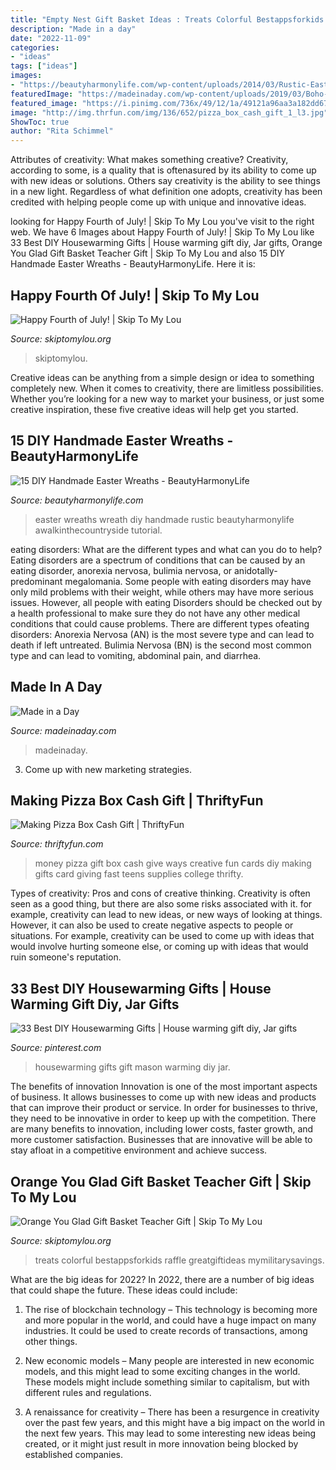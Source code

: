 ```yaml
---
title: "Empty Nest Gift Basket Ideas : Treats Colorful Bestappsforkids Raffle Greatgiftideas Mymilitarysavings"
description: "Made in a day"
date: "2022-11-09"
categories:
- "ideas"
tags: ["ideas"]
images:
- "https://beautyharmonylife.com/wp-content/uploads/2014/03/Rustic-Easter-Wreath.jpg"
featuredImage: "https://madeinaday.com/wp-content/uploads/2019/03/Boho-Easter-Eggs.jpg"
featured_image: "https://i.pinimg.com/736x/49/12/1a/49121a96aa3a182dd674183ad47aef46--homemade-gifts-homemade-housewarming-gifts.jpg"
image: "http://img.thrfun.com/img/136/652/pizza_box_cash_gift_1_l3.jpg"
ShowToc: true
author: "Rita Schimmel"
---
```



Attributes of creativity: What makes something creative?
Creativity, according to some, is a quality that is oftenasured by its ability to come up with new ideas or solutions. Others say creativity is the ability to see things in a new light. Regardless of what definition one adopts, creativity has been credited with helping people come up with unique and innovative ideas.

	

		
looking for Happy Fourth of July! | Skip To My Lou you've visit to the right web. We have 6 Images about Happy Fourth of July! | Skip To My Lou like 33 Best DIY Housewarming Gifts | House warming gift diy, Jar gifts, Orange You Glad Gift Basket Teacher Gift | Skip To My Lou and also 15 DIY Handmade Easter Wreaths - BeautyHarmonyLife. Here it is:
		
    
## Happy Fourth Of July! | Skip To My Lou

<img loading=lazy src="https://www.skiptomylou.org/wp-content/uploads/2010/07/Parade-Float1-1.jpg" onerror="this.onerror=null;this.src='https://tse2.mm.bing.net/th?id=OIP.CFLcageYTgCUIuK-isTrPAAAAA&amp;pid=15.1';" alt="Happy Fourth of July! | Skip To My Lou">

_Source: skiptomylou.org_

>skiptomylou. 

	

Creative ideas can be anything from a simple design or idea to something completely new. When it comes to creativity, there are limitless possibilities. Whether you’re looking for a new way to market your business, or just some creative inspiration, these five creative ideas will help get you started.

    
## 15 DIY Handmade Easter Wreaths - BeautyHarmonyLife

<img loading=lazy src="https://beautyharmonylife.com/wp-content/uploads/2014/03/Rustic-Easter-Wreath.jpg" onerror="this.onerror=null;this.src='https://tse2.mm.bing.net/th?id=OIP.MCc-8FoEj3oWDAQAut6TUwHaJx&amp;pid=15.1';" alt="15 DIY Handmade Easter Wreaths - BeautyHarmonyLife">

_Source: beautyharmonylife.com_

>easter wreaths wreath diy handmade rustic beautyharmonylife awalkinthecountryside tutorial. 

	

eating disorders: What are the different types and what can you do to help?
Eating disorders are a spectrum of conditions that can be caused by an eating disorder, anorexia nervosa, bulimia nervosa, or anidotally-predominant megalomania. Some people with eating disorders may have only mild problems with their weight, while others may have more serious issues. However, all people with eating Disorders should be checked out by a health professional to make sure they do not have any other medical conditions that could cause problems. 
There are different types ofeating disorders: Anorexia Nervosa (AN) is the most severe type and can lead to death if left untreated. Bulimia Nervosa (BN) is the second most common type and can lead to vomiting, abdominal pain, and diarrhea.

    
## Made In A Day

<img loading=lazy src="https://madeinaday.com/wp-content/uploads/2019/03/Boho-Easter-Eggs.jpg" onerror="this.onerror=null;this.src='https://tse2.mm.bing.net/th?id=OIP.QtlOKWyHxzqxOYxeKL_WoAHaLH&amp;pid=15.1';" alt="Made in a Day">

_Source: madeinaday.com_

>madeinaday. 

	

3. Come up with new marketing strategies.

    
## Making Pizza Box Cash Gift | ThriftyFun

<img loading=lazy src="http://img.thrfun.com/img/136/652/pizza_box_cash_gift_1_l3.jpg" onerror="this.onerror=null;this.src='https://tse3.mm.bing.net/th?id=OIP.m1-bnANHDKpmXk8Upkna3wHaJ4&amp;pid=15.1';" alt="Making Pizza Box Cash Gift | ThriftyFun">

_Source: thriftyfun.com_

>money pizza gift box cash give ways creative fun cards diy making gifts card giving fast teens supplies college thrifty. 

	

Types of creativity: Pros and cons of creative thinking.
Creativity is often seen as a good thing, but there are also some risks associated with it. for example, creativity can lead to new ideas, or new ways of looking at things. However, it can also be used to create negative aspects to people or situations. For example, creativity can be used to come up with ideas that would involve hurting someone else, or coming up with ideas that would ruin someone's reputation.

    
## 33 Best DIY Housewarming Gifts | House Warming Gift Diy, Jar Gifts

<img loading=lazy src="https://i.pinimg.com/736x/49/12/1a/49121a96aa3a182dd674183ad47aef46--homemade-gifts-homemade-housewarming-gifts.jpg" onerror="this.onerror=null;this.src='https://tse1.mm.bing.net/th?id=OIP.z1To_R3ZwVaXHU9XenxgtwHaLG&amp;pid=15.1';" alt="33 Best DIY Housewarming Gifts | House warming gift diy, Jar gifts">

_Source: pinterest.com_

>housewarming gifts gift mason warming diy jar. 

	

The benefits of innovation
Innovation is one of the most important aspects of business. It allows businesses to come up with new ideas and products that can improve their product or service. In order for businesses to thrive, they need to be innovative in order to keep up with the competition. There are many benefits to innovation, including lower costs, faster growth, and more customer satisfaction. Businesses that are innovative will be able to stay afloat in a competitive environment and achieve success.

    
## Orange You Glad Gift Basket Teacher Gift | Skip To My Lou

<img loading=lazy src="https://www.skiptomylou.org/wp-content/uploads/2015/04/teacher-appreciation-gift-basket-4.jpg" onerror="this.onerror=null;this.src='https://tse4.mm.bing.net/th?id=OIP.gIyjAeC9EwTA1BdayVdXXQHaKl&amp;pid=15.1';" alt="Orange You Glad Gift Basket Teacher Gift | Skip To My Lou">

_Source: skiptomylou.org_

>treats colorful bestappsforkids raffle greatgiftideas mymilitarysavings. 

	

What are the big ideas for 2022?
In 2022, there are a number of big ideas that could shape the future. These ideas could include:
1. The rise of blockchain technology – This technology is becoming more and more popular in the world, and could have a huge impact on many industries. It could be used to create records of transactions, among other things.

2. New economic models – Many people are interested in new economic models, and this might lead to some exciting changes in the world. These models might include something similar to capitalism, but with different rules and regulations.

3. A renaissance for creativity – There has been a resurgence in creativity over the past few years, and this might have a big impact on the world in the next few years. This may lead to some interesting new ideas being created, or it might just result in more innovation being blocked by established companies.

